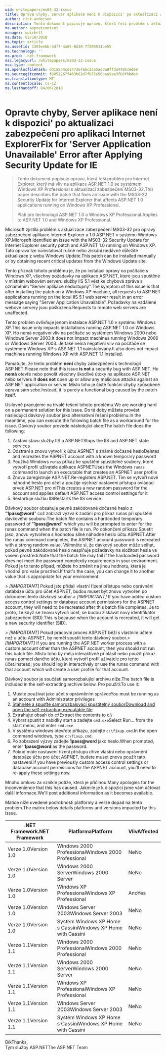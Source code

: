 ```yaml
---
uid: whitepapers/ms03-32-issue
title: Oprava chyby, Server aplikace není k dispozici' po aktualizaci zabezpečení pro aplikaci Internet Explorer | Microsoft Docs
author: rick-anderson
description: Tento dokument popisuje opravu, která řeší problém s aktualizací zabezpečení MS03-32 pro Internet Explorer, který má vliv na aplikace ASP.NET 1.0 spuštěné na Wi...
ms.author: aspnetcontent
manager: wpickett
ms.date: 02/10/2010
ms.topic: article
ms.assetid: 1365eebb-bdf7-4a05-8d18-7f200531be55
ms.technology: ''
ms.prod: .net-framework
msc.legacyurl: /whitepapers/ms03-32-issue
msc.type: content
ms.openlocfilehash: dd1a564cd347364abc3ca5ac0a9ffda448bcede8
ms.sourcegitcommit: f8852267f463b62d7f975e56bea9aa3f68fbbdeb
ms.translationtype: MT
ms.contentlocale: cs-CZ
ms.lasthandoff: 04/06/2018
---
```

<a name="fix-for-server-application-unavailable-error-after-applying-security-update-for-ie"></a><span data-ttu-id="940a8-103">Opravte chyby, Server aplikace není k dispozici' po aktualizaci zabezpečení pro aplikaci Internet Explorer</span><span class="sxs-lookup"><span data-stu-id="940a8-103">Fix for 'Server Application Unavailable' Error after Applying Security Update for IE</span></span>
====================
> <span data-ttu-id="940a8-104">Tento dokument popisuje opravu, která řeší problém pro Internet Explorer, který má vliv na aplikace ASP.NET 1.0 se systémem Windows XP Professional s aktualizací zabezpečení MS03-32.</span><span class="sxs-lookup"><span data-stu-id="940a8-104">This paper describes the patch that fixes an issue with the MS03-32 Security Update for Internet Explorer that affects ASP.NET 1.0 applications running on Windows XP Professional.</span></span>
> 
> <span data-ttu-id="940a8-105">Platí pro technologii ASP.NET 1.0 a Windows XP Professional.</span><span class="sxs-lookup"><span data-stu-id="940a8-105">Applies to ASP.NET 1.0 and Windows XP Professional.</span></span>


<span data-ttu-id="940a8-106">Microsoft zjistila problém s aktualizace zabezpečení MS03-32 pro opravy zabezpečení aplikace Internet Explorer a 1.0 ASP.NET v systému Windows XP.</span><span class="sxs-lookup"><span data-stu-id="940a8-106">Microsoft identified an issue with the MS03-32 Security Update for Internet Explorer security patch and ASP.NET 1.0 running on Windows XP.</span></span> <span data-ttu-id="940a8-107">Tato oprava lze nainstalovat ručně nebo získání nedávné důležité aktualizace z webu Windows Update.</span><span class="sxs-lookup"><span data-stu-id="940a8-107">This patch can be installed manually or by obtaining recent critical updates from the Windows Update site.</span></span>

<span data-ttu-id="940a8-108">Tento příznak tohoto problému je, že po instalaci opravy na počítače s Windows XP, všechny požadavky na aplikace ASP.NET, které jsou spuštěné v místním webovém serveru služby IIS 5.1 vést ke chybová zpráva s oznámením "Server aplikace nedostupný".</span><span class="sxs-lookup"><span data-stu-id="940a8-108">The symptom of this issue is that after installing the patch on a Windows XP machine, all requests to ASP.NET applications running on the local IIS 5.1 web server result in an error message saying "Server Application Unavailable".</span></span> <span data-ttu-id="940a8-109">Požadavky na vzdálené webové servery jsou poškozena.</span><span class="sxs-lookup"><span data-stu-id="940a8-109">Requests to remote web servers are unaffected.</span></span>

<span data-ttu-id="940a8-110">Tento problém ovlivňuje jenom instalace ASP.NET 1.0 v systému Windows XP.</span><span class="sxs-lookup"><span data-stu-id="940a8-110">This issue only impacts installations running ASP.NET 1.0 on Windows XP.</span></span> <span data-ttu-id="940a8-111">Ho nemá negativní vliv na počítače se systémem Windows 2000 nebo Windows Server 2003.</span><span class="sxs-lookup"><span data-stu-id="940a8-111">It does not impact machines running Windows 2000 or Windows Server 2003.</span></span> <span data-ttu-id="940a8-112">Je také nemá negativní vliv na počítače se systémem Windows XP s ASP.NET 1.1 nainstalovaný.</span><span class="sxs-lookup"><span data-stu-id="940a8-112">It also does not impact machines running Windows XP with ASP.NET 1.1 installed.</span></span>

<span data-ttu-id="940a8-113">Pamatujte, že tento problém **není** chyby zabezpečení s technologií ASP.NET.</span><span class="sxs-lookup"><span data-stu-id="940a8-113">Please note that this issue **is not** a security bug with ASP.NET.</span></span> <span data-ttu-id="940a8-114">Ho **nemá** otevře nebo povolit všechny škodlivé útoky na aplikace ASP.NET nebo serveru.</span><span class="sxs-lookup"><span data-stu-id="940a8-114">It **does not** open up or allow any malicious attacks against an ASP.NET application or server.</span></span> <span data-ttu-id="940a8-115">Místo toho je čistě funkční chyby způsobené oprava sám sebe.</span><span class="sxs-lookup"><span data-stu-id="940a8-115">Instead, it is purely a functional bug caused by the patch itself.</span></span>

<span data-ttu-id="940a8-116">Usilovně pracujeme na trvalé řešení tohoto problému.</span><span class="sxs-lookup"><span data-stu-id="940a8-116">We are working hard on a permanent solution for this issue.</span></span> <span data-ttu-id="940a8-117">Do té doby můžete provést následující dávkový soubor jako alternativní řešení problému.</span><span class="sxs-lookup"><span data-stu-id="940a8-117">In the meantime, you can execute the following batch file as a workaround for the issue.</span></span> <span data-ttu-id="940a8-118">Dávkový soubor provede následující akce:</span><span class="sxs-lookup"><span data-stu-id="940a8-118">The batch file does the following:</span></span>

1. <span data-ttu-id="940a8-119">Zastaví stavu služby IIS a ASP.NET</span><span class="sxs-lookup"><span data-stu-id="940a8-119">Stops the IIS and ASP.NET state services</span></span>
2. <span data-ttu-id="940a8-120">Odstraní a znovu vytvoří k účtu ASPNET s známé dočasné heslo</span><span class="sxs-lookup"><span data-stu-id="940a8-120">Deletes and recreates the ASPNET account with a known temporary password</span></span>
3. <span data-ttu-id="940a8-121">Používá Windows `runas` příkaz ke spuštění spustitelné soubory, které vytvoří profil uživatele aplikace ASPNET</span><span class="sxs-lookup"><span data-stu-id="940a8-121">Uses the Windows `runas` command to launch an executable that creates an ASPNET user profile</span></span>
4. <span data-ttu-id="940a8-122">Znovu zaregistruje ASP.NET.</span><span class="sxs-lookup"><span data-stu-id="940a8-122">Re-registers ASP.NET.</span></span> <span data-ttu-id="940a8-123">Tím se vytvoří nové náhodné heslo pro účet a použije výchozí nastavení přístupu ovládací prvek ASP.NET pro ni</span><span class="sxs-lookup"><span data-stu-id="940a8-123">This creates a new random password for the account and applies default ASP.NET access control settings for it</span></span>
5. <span data-ttu-id="940a8-124">Restartuje službu IIS</span><span class="sxs-lookup"><span data-stu-id="940a8-124">Restarts the IIS service</span></span>

<span data-ttu-id="940a8-125">Dávkový soubor obsahuje pevně zakódované dočasné heslo z "<strong>1pass@word</strong>" což zobrazí výzva k zadání pro příkaz runas při spuštění dávkového souboru.</span><span class="sxs-lookup"><span data-stu-id="940a8-125">The batch file contains a hardcoded temporary password of "<strong>1pass@word</strong>" which you will be prompted to enter for the runas command when the batch file is run.</span></span> <span data-ttu-id="940a8-126">Po dokončení příkazu Spustit jako, znovu vytvořena s hodnotou silné náhodné heslo účtu ASPNET.</span><span class="sxs-lookup"><span data-stu-id="940a8-126">After the runas command completes, the ASPNET account password is recreated with a strong random value.</span></span> <span data-ttu-id="940a8-127">Všimněte si, že dávkový soubor může selhat, pokud pevně zakódované heslo nesplňuje požadavky na složitost hesla ve vašem prostředí.</span><span class="sxs-lookup"><span data-stu-id="940a8-127">Note that the batch file may fail if the hardcoded password does not meet the password complexity requirements in your environment.</span></span> <span data-ttu-id="940a8-128">Pokud je to tento případ, můžete ho změnit na jinou hodnotu, která je vhodná pro vaše prostředí.</span><span class="sxs-lookup"><span data-stu-id="940a8-128">If that's the case, you can change it to another value that is appropriate for your environment.</span></span>

<span data-ttu-id="940a8-129">*> [!IMPORTANT]* Pokud jste přidali vlastní řízení přístupu nebo oprávnění databáze účtu pro účet ASPNET, budou muset být znovu vytvořen po dokončení tento dávkový soubor.</span><span class="sxs-lookup"><span data-stu-id="940a8-129">*> [!IMPORTANT]* If you have added custom access control settings or database account permissions for the ASPNET account, they will need to be recreated after this batch file completes.</span></span> <span data-ttu-id="940a8-130">Je to proto, že když se znovu vytvoří účet, se budou získávat nový identifikátor zabezpečení (SID).</span><span class="sxs-lookup"><span data-stu-id="940a8-130">This is because when the account is recreated, it will get a new security identifier (SID).</span></span>

<span data-ttu-id="940a8-131">*> [!IMPORTANT]* Pokud pracovní proces ASP.NET běží s vlastním účtem než u účtu ASPNET, by neměl spustit tento dávkový soubor.</span><span class="sxs-lookup"><span data-stu-id="940a8-131">*> [!IMPORTANT]* If you are running the ASP.NET worker process with a custom account other than the ASPNET account, then you should not run this batch file.</span></span> <span data-ttu-id="940a8-132">Místo toho by měla interaktivně přihlásit nebo použít příkaz runas pomocí daného účtu, která vytvoří profil uživatele pro tento účet.</span><span class="sxs-lookup"><span data-stu-id="940a8-132">Instead, you should log in interactively or use the runas command with that account which will create a user profile for that account.</span></span>

<span data-ttu-id="940a8-133">Dávkový soubor je součástí samorozbalující archivu níže.</span><span class="sxs-lookup"><span data-stu-id="940a8-133">The batch file is included in the self-extracting archive below.</span></span> <span data-ttu-id="940a8-134">Pro použití:</span><span class="sxs-lookup"><span data-stu-id="940a8-134">To use it:</span></span>

1. <span data-ttu-id="940a8-135">Musíte používat jako účet s oprávněním správce</span><span class="sxs-lookup"><span data-stu-id="940a8-135">You must be running as an account with Administrator privileges</span></span>
2. [<span data-ttu-id="940a8-136">Stáhněte a spusťte samorozbalovací spustitelný soubor</span><span class="sxs-lookup"><span data-stu-id="940a8-136">Download and open the self-extracting executable file</span></span>](ms03-32-issue/_static/fixup1.exe)
3. <span data-ttu-id="940a8-137">Extrahujte obsah do c:\\</span><span class="sxs-lookup"><span data-stu-id="940a8-137">Extract the contents to c:\\</span></span>
4. <span data-ttu-id="940a8-138">Vybrat spustit z nabídky start a zadejte `cmd.exe`</span><span class="sxs-lookup"><span data-stu-id="940a8-138">Select Run... from the start menu, and enter `cmd.exe`</span></span>
5. <span data-ttu-id="940a8-139">V systému windows otevřete příkazu, zadejte `c:\fixup.cmd`.</span><span class="sxs-lookup"><span data-stu-id="940a8-139">In the open command windows, type `c:\fixup.cmd`.</span></span>
6. <span data-ttu-id="940a8-140">Po zobrazení výzvy zadejte <strong>1pass@word</strong> jako heslo.</span><span class="sxs-lookup"><span data-stu-id="940a8-140">When prompted, enter <strong>1pass@word</strong> as the password.</span></span>
7. <span data-ttu-id="940a8-141">Pokud máte nastavení řízení přístupu dříve vlastní nebo oprávnění databáze účtu pro účet ASPNET, budete muset znovu použít tato nastavení.</span><span class="sxs-lookup"><span data-stu-id="940a8-141">If you have previously custom access control settings or database account permissions for the ASPNET account, you'll need to re-apply these settings now.</span></span>

<span data-ttu-id="940a8-142">Mnoho omluvu za vzniklé potíže, která je příčinou.</span><span class="sxs-lookup"><span data-stu-id="940a8-142">Many apologies for the inconvenience that this has caused.</span></span> <span data-ttu-id="940a8-143">Jakmile je k dispozici jsme vám účtovat další informace.</span><span class="sxs-lookup"><span data-stu-id="940a8-143">We'll post additional information as it becomes available.</span></span>

<span data-ttu-id="940a8-144">Matice níže uvedené podrobnosti platformy a verze dopad na tento problém.</span><span class="sxs-lookup"><span data-stu-id="940a8-144">The matrix below details platforms and versions impacted by this issue.</span></span>

| <span data-ttu-id="940a8-145">.NET Framework</span><span class="sxs-lookup"><span data-stu-id="940a8-145">.NET Framework</span></span> | <span data-ttu-id="940a8-146">Platforma</span><span class="sxs-lookup"><span data-stu-id="940a8-146">Platform</span></span> | <span data-ttu-id="940a8-147">Vliv</span><span class="sxs-lookup"><span data-stu-id="940a8-147">Affected</span></span> |
| --- | --- | --- |
| <span data-ttu-id="940a8-148">Verze 1.0</span><span class="sxs-lookup"><span data-stu-id="940a8-148">Version 1.0</span></span> | <span data-ttu-id="940a8-149">Windows 2000 Professional</span><span class="sxs-lookup"><span data-stu-id="940a8-149">Windows 2000 Professional</span></span> | <span data-ttu-id="940a8-150">Ne</span><span class="sxs-lookup"><span data-stu-id="940a8-150">No</span></span> |
| <span data-ttu-id="940a8-151">Verze 1.0</span><span class="sxs-lookup"><span data-stu-id="940a8-151">Version 1.0</span></span> | <span data-ttu-id="940a8-152">Windows 2000 Server</span><span class="sxs-lookup"><span data-stu-id="940a8-152">Windows 2000 Server</span></span> | <span data-ttu-id="940a8-153">Ne</span><span class="sxs-lookup"><span data-stu-id="940a8-153">No</span></span> |
| <span data-ttu-id="940a8-154">Verze 1.0</span><span class="sxs-lookup"><span data-stu-id="940a8-154">Version 1.0</span></span> | <span data-ttu-id="940a8-155">Windows XP Professional</span><span class="sxs-lookup"><span data-stu-id="940a8-155">Windows XP Professional</span></span> | <span data-ttu-id="940a8-156">Ano</span><span class="sxs-lookup"><span data-stu-id="940a8-156">Yes</span></span> |
| <span data-ttu-id="940a8-157">Verze 1.0</span><span class="sxs-lookup"><span data-stu-id="940a8-157">Version 1.0</span></span> | <span data-ttu-id="940a8-158">Windows Server 2003</span><span class="sxs-lookup"><span data-stu-id="940a8-158">Windows Server 2003</span></span> | <span data-ttu-id="940a8-159">Ne</span><span class="sxs-lookup"><span data-stu-id="940a8-159">No</span></span> |
| <span data-ttu-id="940a8-160">Verze 1.0</span><span class="sxs-lookup"><span data-stu-id="940a8-160">Version 1.0</span></span> | <span data-ttu-id="940a8-161">Systém Windows XP Home s Cassini</span><span class="sxs-lookup"><span data-stu-id="940a8-161">Windows XP Home with Cassini</span></span> | <span data-ttu-id="940a8-162">Ne</span><span class="sxs-lookup"><span data-stu-id="940a8-162">No</span></span> |
| <span data-ttu-id="940a8-163">Verze 1.1</span><span class="sxs-lookup"><span data-stu-id="940a8-163">Version 1.1</span></span> | <span data-ttu-id="940a8-164">Windows 2000 Professional</span><span class="sxs-lookup"><span data-stu-id="940a8-164">Windows 2000 Professional</span></span> | <span data-ttu-id="940a8-165">Ne</span><span class="sxs-lookup"><span data-stu-id="940a8-165">No</span></span> |
| <span data-ttu-id="940a8-166">Verze 1.1</span><span class="sxs-lookup"><span data-stu-id="940a8-166">Version 1.1</span></span> | <span data-ttu-id="940a8-167">Windows 2000 Server</span><span class="sxs-lookup"><span data-stu-id="940a8-167">Windows 2000 Server</span></span> | <span data-ttu-id="940a8-168">Ne</span><span class="sxs-lookup"><span data-stu-id="940a8-168">No</span></span> |
| <span data-ttu-id="940a8-169">Verze 1.1</span><span class="sxs-lookup"><span data-stu-id="940a8-169">Version 1.1</span></span> | <span data-ttu-id="940a8-170">Windows XP Professional</span><span class="sxs-lookup"><span data-stu-id="940a8-170">Windows XP Professional</span></span> | <span data-ttu-id="940a8-171">Ne</span><span class="sxs-lookup"><span data-stu-id="940a8-171">No</span></span> |
| <span data-ttu-id="940a8-172">Verze 1.1</span><span class="sxs-lookup"><span data-stu-id="940a8-172">Version 1.1</span></span> | <span data-ttu-id="940a8-173">Windows Server 2003</span><span class="sxs-lookup"><span data-stu-id="940a8-173">Windows Server 2003</span></span> | <span data-ttu-id="940a8-174">Ne</span><span class="sxs-lookup"><span data-stu-id="940a8-174">No</span></span> |
| <span data-ttu-id="940a8-175">Verze 1.1</span><span class="sxs-lookup"><span data-stu-id="940a8-175">Version 1.1</span></span> | <span data-ttu-id="940a8-176">Systém Windows XP Home s Cassini</span><span class="sxs-lookup"><span data-stu-id="940a8-176">Windows XP Home with Cassini</span></span> | <span data-ttu-id="940a8-177">Ne</span><span class="sxs-lookup"><span data-stu-id="940a8-177">No</span></span> |

<span data-ttu-id="940a8-178">Dík</span><span class="sxs-lookup"><span data-stu-id="940a8-178">Thanks,</span></span>   
 <span data-ttu-id="940a8-179">Tým služby ASP.NET</span><span class="sxs-lookup"><span data-stu-id="940a8-179">The ASP.NET Team</span></span>
